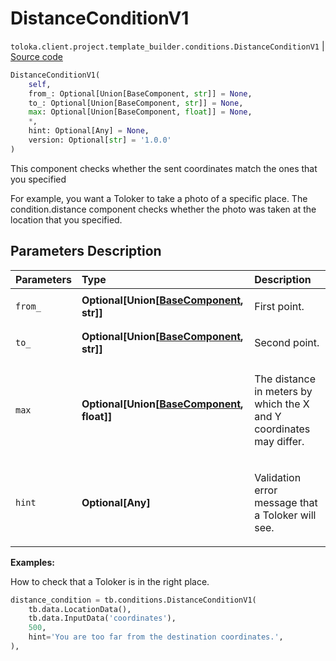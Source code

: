 # DistanceConditionV1
`toloka.client.project.template_builder.conditions.DistanceConditionV1` | [Source code](https://github.com/Toloka/toloka-kit/blob/v1.0.2/src/client/project/template_builder/conditions.py#L93)

```python
DistanceConditionV1(
    self,
    from_: Optional[Union[BaseComponent, str]] = None,
    to_: Optional[Union[BaseComponent, str]] = None,
    max: Optional[Union[BaseComponent, float]] = None,
    *,
    hint: Optional[Any] = None,
    version: Optional[str] = '1.0.0'
)
```

This component checks whether the sent coordinates match the ones that you specified


For example, you want a Toloker to take a photo of a specific place. The condition.distance component checks whether
the photo was taken at the location that you specified.

## Parameters Description

| Parameters | Type | Description |
| :----------| :----| :-----------|
`from_`|**Optional\[Union\[[BaseComponent](toloka.client.project.template_builder.base.BaseComponent.md), str\]\]**|<p>First point.</p>
`to_`|**Optional\[Union\[[BaseComponent](toloka.client.project.template_builder.base.BaseComponent.md), str\]\]**|<p>Second point.</p>
`max`|**Optional\[Union\[[BaseComponent](toloka.client.project.template_builder.base.BaseComponent.md), float\]\]**|<p>The distance in meters by which the X and Y coordinates may differ.</p>
`hint`|**Optional\[Any\]**|<p>Validation error message that a Toloker will see.</p>

**Examples:**

How to check that a Toloker is in the right place.

```python
distance_condition = tb.conditions.DistanceConditionV1(
    tb.data.LocationData(),
    tb.data.InputData('coordinates'),
    500,
    hint='You are too far from the destination coordinates.',
),
```

